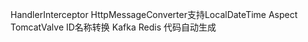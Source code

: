 HandlerInterceptor
HttpMessageConverter支持LocalDateTime
Aspect
TomcatValve
ID名称转换
Kafka
Redis
代码自动生成

